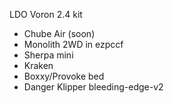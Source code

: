 LDO Voron 2.4 kit
- Chube Air (soon)
- Monolith 2WD in ezpccf
- Sherpa mini
- Kraken
- Boxxy/Provoke bed
- Danger Klipper bleeding-edge-v2


